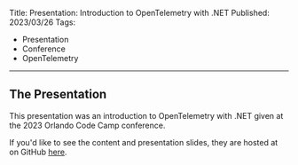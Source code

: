 Title: Presentation: Introduction to OpenTelemetry with .NET
Published: 2023/03/26
Tags: 
- Presentation
- Conference
- OpenTelemetry
---

## The Presentation

This presentation was an introduction to OpenTelemetry with .NET given at the 2023 Orlando Code Camp conference.

If you'd like to see the content and presentation slides, they are hosted at on GitHub <a href="https://github.com/ProgrammerAl/Presentations-2023/tree/main/2023-03%20-%20Orlando%20Code%20Camp%20-%20OpenTelemetry">here</a>.

